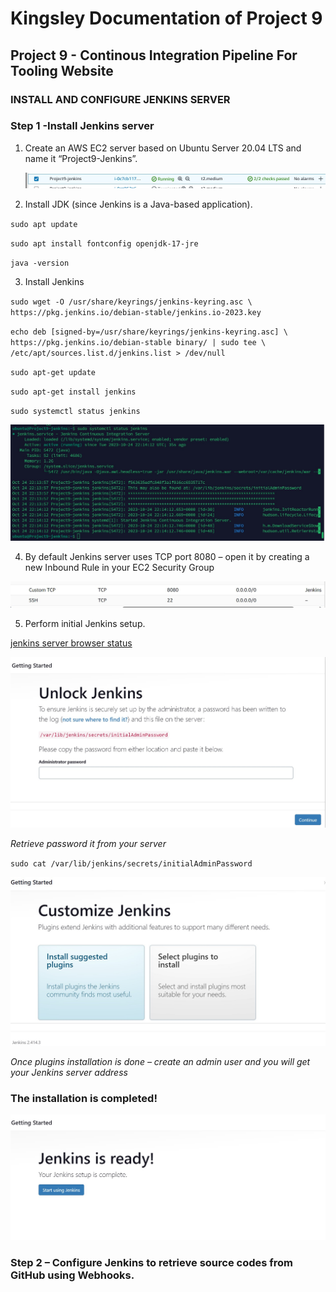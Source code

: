 # Kingsley Documentation of Project 9 
## Project 9 - Continous Integration Pipeline For Tooling Website
### INSTALL AND CONFIGURE JENKINS SERVER
### Step 1 -Install Jenkins server

1. Create an AWS EC2 server based on Ubuntu Server 20.04 LTS and name it “Project9-Jenkins”.

	![jenkins instance](./images/jenkins-instance.jpg)

2. Install JDK (since Jenkins is a Java-based application).

`sudo apt update`

`sudo apt install fontconfig openjdk-17-jre`

`java -version`

3. Install Jenkins

`sudo wget -O /usr/share/keyrings/jenkins-keyring.asc \
  https://pkg.jenkins.io/debian-stable/jenkins.io-2023.key`

  `echo deb [signed-by=/usr/share/keyrings/jenkins-keyring.asc] \
  https://pkg.jenkins.io/debian-stable binary/ | sudo tee \
  /etc/apt/sources.list.d/jenkins.list > /dev/null`

  `sudo apt-get update`

   `sudo apt-get install jenkins`

   `sudo systemctl status jenkins`

   ![jenkins status](./images/jenkins-status.jpg)

4. By default Jenkins server uses TCP port 8080 – open it by creating a new Inbound Rule in your EC2 Security Group

 ![jenkins inbound rule](./images/jenkins-inbound-rule.jpg)

5. Perform initial Jenkins setup.

[jenkins server browser status](http://100.26.20.73:8080)

 ![jenkins server browser](./images/jenkins-server-browser.jpg)

 *Retrieve password it from your server*

 `sudo cat /var/lib/jenkins/secrets/initialAdminPassword`

  ![customize jenkins](./images/customise-jenkins.jpg)

  *Once plugins installation is done – create an admin user and you will get your Jenkins server address*
  ### The installation is completed!

   ![jenkins complete install](./images/jenkins-complete-install.jpg)


   ### Step 2 – Configure Jenkins to retrieve source codes from GitHub using Webhooks.

   





























